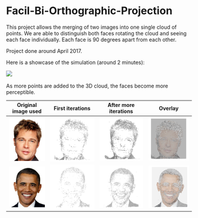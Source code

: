# Facil-Bi-Orthographic-Projection

This project allows the merging of two images into one single cloud of points.
We are able to distinguish both faces rotating the cloud and seeing each face individually.
Each face is 90 degrees apart from each other.

Project done around April 2017.

Here is a showcase of the simulation (around 2 minutes):

![](/screenshots/showcase.gif)

As more points are added to the 3D cloud, the faces become more perceptible.

| Original image used | First iterations | After more iterations | Overlay |
:----:|:------:|:-----:|:----:
<img src="/screenshots/brad_pitt_original.jpg" width="190"/>  | <img src="/screenshots/brad_pitt.PNG" width="230"/> | <img src="/screenshots/brad_pitt2.PNG" width="230"/>| <img src="/screenshots/brad_pitt_pic.PNG" width="230"/>
<img src="/screenshots/obama_original.jpg" width="190"/>  | <img src="/screenshots/obama.PNG" width="230"/> | <img src="/screenshots/obama2.PNG" width="230"/>  | <img src="/screenshots/obama_pic.PNG" width="230"/> 
